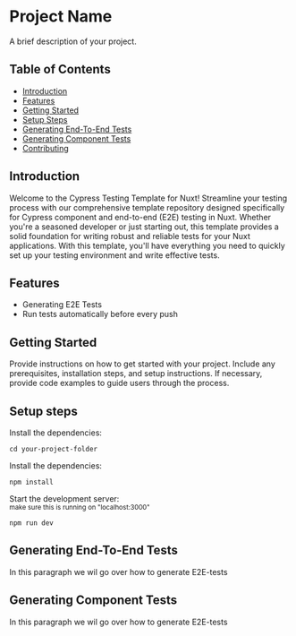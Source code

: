 # Project Name

A brief description of your project.

## Table of Contents

- [Introduction](#introduction)
- [Features](#features)
- [Getting Started](#getting-started)
- [Setup Steps](#setup-steps)
- [Generating End-To-End Tests](#generating-end-to-end-tests)
- [Generating Component Tests](#generating-component-tests)
- [Contributing](#contributing)

## Introduction

Welcome to the Cypress Testing Template for Nuxt! Streamline your testing process with our comprehensive template repository designed specifically for Cypress component and end-to-end (E2E) testing in Nuxt. Whether you're a seasoned developer or just starting out, this template provides a solid foundation for writing robust and reliable tests for your Nuxt applications. With this template, you'll have everything you need to quickly set up your testing environment and write effective tests.

## Features

- Generating E2E Tests
- Run tests automatically before every push

## Getting Started

Provide instructions on how to get started with your project. Include any prerequisites, installation steps, and setup instructions. If necessary, provide code examples to guide users through the process.

## Setup steps

Install the dependencies:

```
cd your-project-folder
```

Install the dependencies:

```
npm install
```

Start the development server:<br/>
<sub>make sure this is running on "localhost:3000"</sub>

```
npm run dev
```

## Generating End-To-End Tests

In this paragraph we wil go over how to generate E2E-tests

## Generating Component Tests

In this paragraph we wil go over how to generate E2E-tests
